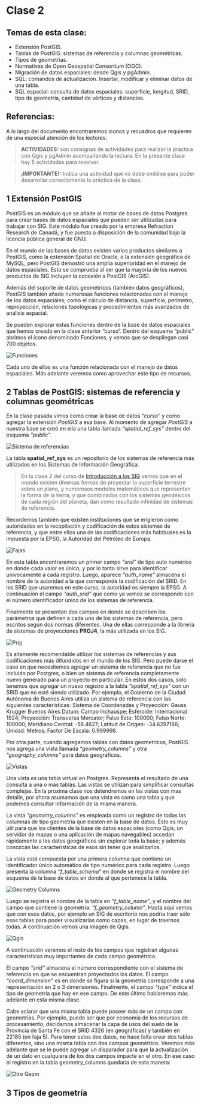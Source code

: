 # Clase 2

## Temas de esta clase:
-   Extensión PostGIS.
-   Tablas de PostGIS: sistemas de referencia y columnas geométricas.
-   Tipos de geometrías.
-   Normativas de Open Geospatial Consortium (OGC).
-   Migración de datos espaciales: desde Qgis y pgAdmin.
-   SQL: comandos de actualización. Insertar, modificar y eliminar datos de una tabla.
-   SQL espacial: consulta de datos espaciales: superficie, longitud, SRID, tipo de geometría, cantidad de vértices y distancias.

## Referencias:
A lo largo del documento encontraremos íconos y recuadros que requieren de
una especial atención de los lectores:

> **ACTIVIDADES:** son consignas de actividades para realizar la práctica con
Qgis y pgAdmin acompañando la lectura. En la presente clase hay 5
actividades para resolver.

> **¡IMPORTANTE!:** Indica una actividad que no debe omitirse para poder
desarrollar correctamente la práctica de la clase.

## 1 Extensión PostGIS
PostGIS es un módulo que se añade al motor de bases de datos Postgres para
crear bases de datos espaciales que pueden ser utilizadas para trabajar con SIG. Este módulo fue creado por la empresa Refraction Research de Canadá, y fue puesto a disposición de la comunidad bajo la licencia pública general de GNU.

En el mundo de las bases de datos existen varios productos similares a
PostGIS, como la extensión Spatial de Oracle, o la extensión geográfica de MySQL, pero PostGIS demostró una amplia superioridad en el manejo de datos espaciales.
Esto se comprueba al ver que la mayoría de los nuevos productos de SIG incluyen la conexión a PostGIS (ArcGIS).

Además del soporte de datos geométricos (también datos
geográficos), PostGIS también añade numerosas funciones relacionadas con el
manejo de los datos espaciales, como el cálculo de distancia, superficie, perímetro,
reproyección, relaciones topológicas y procedimientos más avanzados de análisis
espacial.

Se pueden explorar estas funciones dentro de la base de datos espaciales que
hemos creado en la clase anterior “curso”. Dentro del esquema “public” abrimos el ícono denominado Funciones, y vemos que se despliegan casi 700 objetos.

![Funciones](images/1_funciones.png)

Cada uno de ellos es una función relacionada con el manejo de datos espaciales. Más adelante veremos como aprovechar este tipo de recursos.


## 2 Tablas de PostGIS: sistemas de referencia y columnas geométricas

En la clase pasada vimos como crear la base de datos *“curso”* y como agregar la extensión *PostGIS* a esa base. Al momento de agregar *PostGIS* a nuestra base se creó en ella una tabla llamada *“spatial_ref_sys”* dentro del esquema *"public"*. 

![Sistema de referencias](images/2_spatial_ref.png)

La tabla **spatial_ref_sys** es un repositorio de los sistemas de referencia más
utilizados en los Sistemas de Información Geográfica. 

> En la clase 2 del curso de [Introducción a los SIG](#) vemos que en el mundo existen diversas formas de proyectar la superficie terrestre sobre un plano, y numerosos modelos matemáticos que representan la forma de la tierra, y que combinados con los sistemas geodésicos de cada región del planeta, dan como resultado infinidad de sistemas de referencia.

Recordemos también que existen instituciones que se erigieron como autoridades en la recopilación y codificación de estos sistemas de referencia, y que entre ellos una de las codificaciones más habituales es la impuesta por la EPSG, la Autoridad del Petróleo de Europa.

![Fajas](images/3_fajas.png)

En esta tabla encontraremos un primer campo *"srid"* de tipo auto numérico en donde cada valor es único, y por lo tanto sirve para identificar unívocamente a cada registro.
Luego, aparece *"auth_name"* almacena el nombre de la autoridad a la que corresponde la codificación del SRID. En los SRID que usaremos en este curso, la autoridad es siempre la EPSG.
A continuación el campo *“auth_srid”* que como ya vemos se corresponde con el número identificador único de los sistemas de referencia. 

Finalmente se presentan dos campos en donde se describen los parámetros
que definen a cada uno de los sistemas de referencia, pero escritos según dos normas
diferentes. Una de ellas corresponde a la librería de sistemas de proyecciones **PROJ4**, la más utilizada en los SIG.

![Proj](images/4_proj.png)

Es altamente recomendable utilizar los sistemas de referencias y sus
codificaciones más difundidos en el mundo de los SIG. Pero puede darse el caso en que necesitemos agregar un sistema de referencia que no fue incluido por Postgres, o bien un sistema de referencia completamente nuevo generado para un proyecto en particular. En estos dos casos, solo tenemos que agregar un nuevo registro a la tabla
*“spatial_ref_sys”* con un SRID que no esté siendo utilizado.
Por ejemplo, el Gobierno de la Ciudad Autónoma de Buenos Aires utiliza un
sistema de referencia con las siguientes características:
Sistema de Coordenadas y Proyección: Gauss Krugger Buenos Aires
Datum: Campo Inchauspe; Esferoide: Internacional 1924; Proyección: Transversa Mercator; Falso Este: 100000; Falso Norte: 100000; Meridiano Central: -58.4627;
Latitud de Origen: -34.6297166; Unidad: Metros; Factor De Escala: 0.999998.

Por otra parte, cuando agregamos tablas con datos geometricos, PostGIS nos agrega una vista llamada *“geometry_columns”* y otra *"geography_columns"* para datos geográficos.

![Vistas](images/6_vistas.png)

Una vista es una tabla virtual en Postgres. Representa el resultado de una consulta a una o más tablas. Las vistas se utilizan para simplificar consultas complejas. En la proxima clase nos detendremos en las vistas con mas detalle, por ahora asumamos que una vista es como una tabla y que podemos consultar información de la misma manera.


La vista *"geometry_columns"* es empleada como un registro de
todas las columnas de tipo geometría que existen en la base de datos. Esto es muy útil para que los clientes de la base de datos espaciales (como Qgis, un servidor de mapas o una aplicación de mapas navegables) accedan rápidamente a los datos geográficos sin explorar toda la base; y además conozcan las características de esos sin tener que analizarlos.

La vista está compuesta por una primera columna que contiene un identificador
único automático de tipo numérico para cada registro. Luego presenta la columna
*“f_table_schema”* en donde se registra el nombre del esquema de la base de datos en donde al que pertenece la tabla.

![Geometry Columns](images/5_gc.png)

Luego se registra el nombre de la tabla en *“f_table_name”*, y el nombre del
campo que contiene la geometría: *“f_geometry_column”*.
Hasta aquí vemos que con esos datos, por ejemplo un SIG de escritorio nos
podría traer sólo esas tablas para poder visualizarlas como capas, en lugar de traernos todas. A continuación vemos una imagen de Qgis.

![Qgis](images/7_qgis.png)

A continuación veremos el resto de los campos que registran algunas
características muy importantes de cada campo geométrico.

El campo *“srid”* almacena el número correspondiente con el sistema de
referencia en que se encuentran proyectados los datos. El campo *“coord_dimension”* es en
donde se figura si la geometría corresponde a una representación en 2 o 3
dimensiones. Finalmente, el campo *“type”* indica el tipo de geometría que
hay en ese campo. De este último hablaremos más adelante en esta misma clase.


Cabe aclarar que una misma tabla puede poseer más de un campo con
geometrías. Por ejemplo, puede ser que por economía de los recursos de
procesamiento, decidamos almacenar la capa de usos del suelo de la Provincia de
Santa Fe con el SRID 4326 (en geográficas) y también en 22185 (en faja 5). Para
tener estos dos datos, no hace falta crear dos tablas diferentes, sino una misma tabla
con dos campos geométrico. Veremos más adelante que se le puede agregar un
disparador para que la actualización de un dato en cualquiera de los dos campos
impacte en el otro.
En ese caso el registro en la tabla geometry_columns quedaría de esta manera:

![Otro Geom](images/8_geom2.png)


## 3 Tipos de geometría

![]()

![]()

![]()

![]()

![]()

![]()

![]()

